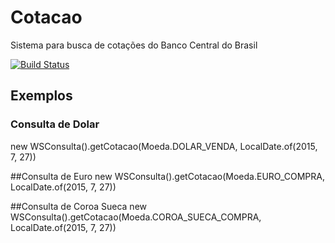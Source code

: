 # Cotacao
Sistema para busca de cotações do Banco Central do Brasil

[![Build Status](https://api.travis-ci.org/fincatto/cotacao.png)](http://travis-ci.org/#!/fincatto/cotacao)

## Exemplos
### Consulta de Dolar
new WSConsulta().getCotacao(Moeda.DOLAR_VENDA, LocalDate.of(2015, 7, 27))

##Consulta de Euro
new WSConsulta().getCotacao(Moeda.EURO_COMPRA, LocalDate.of(2015, 7, 27))

##Consulta de Coroa Sueca
new WSConsulta().getCotacao(Moeda.COROA_SUECA_COMPRA, LocalDate.of(2015, 7, 27))